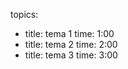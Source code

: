 topics:
  - title: tema 1
    time: 1:00
  - title: tema 2
    time: 2:00
  - title: tema 3
    time: 3:00
